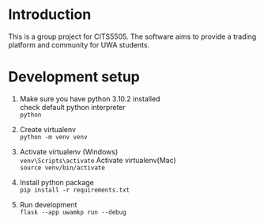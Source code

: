 # Introduction
This is a group project for CITS5505. The software aims to provide a trading platform and community for UWA students.

# Development setup
1. Make sure you have python 3.10.2 installed  
   check default python interpreter  
   `python`

2. Create virtualenv  
   `python -m venv venv`  

3. Activate virtualenv (Windows)  
   `venv\Scripts\activate`
   Activate virtualenv(Mac)  
   `source venv/bin/activate`

4. Install python package  
   `pip install -r requirements.txt`  

5. Run development  
   `flask --app uwamkp run --debug`   
